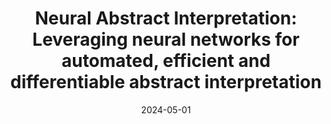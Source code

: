 ---
layout: publications
type: thesis

title: "Neural Abstract Interpretation: Leveraging neural networks for automated, efficient and differentiable abstract interpretation"
authors: Shaurya Gomber
date: 2024-05-01
venue: MS Thesis '24 (UIUC)
award: David J. Kuck Outstanding Master’s Thesis Award 2024

links:
  - name: "Thesis Link"
    url: "https://www.ideals.illinois.edu/items/131524"

bibtex: |
    @mastersthesis{nai_gomber_2024,
      title={Neural abstract interpretation: Leveraging neural networks for automated,
             efficient and differentiable abstract interpretation},
      author={Gomber, Shaurya},
      year={2024},
      school={University of Illinois at Urbana-Champaign},
      url={https://www.ideals.illinois.edu/items/131524}
    }
---